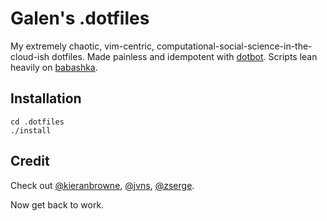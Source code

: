 # Galen's .dotfiles

My extremely chaotic, vim-centric, computational-social-science-in-the-cloud-ish dotfiles. Made painless and idempotent with [dotbot](https://github.com/anishathalye/dotbot). Scripts lean heavily on [babashka](https://github.com/babashka/babashka).

## Installation

```shell
cd .dotfiles
./install
```

## Credit

Check out [@kieranbrowne](https://github.com/kieranbrowne/dotfiles), [@jvns](https://github.com/jvns/dotfiles), [@zserge](https://github.com/zserge/dotfiles/).


Now get back to work.
